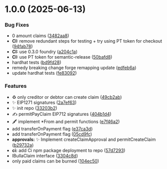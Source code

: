 # 1.0.0 (2025-06-13)


### Bug Fixes

* 0 amount claims ([3482aa8](https://github.com/bulla-network/bulla-contracts-V2/commit/3482aa8621bf1b59b74e13b4a8340c098786ce26))
* **CI:** remove redundant steps for testing + try using PT token for checkout ([94fab78](https://github.com/bulla-network/bulla-contracts-V2/commit/94fab78f71c6d83a60ee4b97106df6592c035cc6))
* **CI:** use 0.3.0 foundry ([a204c1a](https://github.com/bulla-network/bulla-contracts-V2/commit/a204c1a83e8e2740ca431e7f24b8883498e6fc94))
* **CI:** use PT token for semantic-release ([50bafd8](https://github.com/bulla-network/bulla-contracts-V2/commit/50bafd850250b54ea32403c4df6d5598236ea24c))
* hardhat tests ([bd9fd28](https://github.com/bulla-network/bulla-contracts-V2/commit/bd9fd283f3cd89a47d6be7829a582076cd39a3c3))
* remedy breaking change forge remapping update ([edfeb6a](https://github.com/bulla-network/bulla-contracts-V2/commit/edfeb6a356fe48b3806da5d8fb1a7ab4d9a9258b))
* update hardhat tests ([fe83092](https://github.com/bulla-network/bulla-contracts-V2/commit/fe830929b8d449f7643bcd6bde38e5cad5d802fe))


### Features

* :recycle: only creditor or debtor can create claim ([49cb2ab](https://github.com/bulla-network/bulla-contracts-V2/commit/49cb2abced062b0053c87d0645a7042df5f3c1dd))
* :sparkles: EIP1271 signatures ([2a7ef63](https://github.com/bulla-network/bulla-contracts-V2/commit/2a7ef637ad5f7ae3cae623da33120688a2b39ac3))
* :sparkles: init repo ([33203b2](https://github.com/bulla-network/bulla-contracts-V2/commit/33203b2a47221704e927749b85c5fb1d7cb1028a))
* ✍️ permitPayClaim EIP712 signatures ([404b1d4](https://github.com/bulla-network/bulla-contracts-V2/commit/404b1d401deacb3f36bf8105b32ec4389f90e6c7))
* 🖋️ implement *From and permit functions ([e7f46a2](https://github.com/bulla-network/bulla-contracts-V2/commit/e7f46a2ff3e4d5e9d4940ce14106f31eb3e750c2))
* add transferOnPayment flag ([e37ca3d](https://github.com/bulla-network/bulla-contracts-V2/commit/e37ca3d04af42d02cb9b2df5a92706e7425788de))
* add transferOnPayment flag ([05cd9fc](https://github.com/bulla-network/bulla-contracts-V2/commit/05cd9fc2d4af51626a1c39ddc09a932e980943a0))
* **approvals:** :sparkles: Implement createClaimApproval and permitCreateClaim ([b29732a](https://github.com/bulla-network/bulla-contracts-V2/commit/b29732a0fe88d2bdb7f29453608bcda7c4c9744e))
* **ci:** add Ci npm package deployment to repo ([57d7293](https://github.com/bulla-network/bulla-contracts-V2/commit/57d72931b9c0e764fdf31730a0c6bc853d57e6c1))
* IBullaClaim interface ([3304c8d](https://github.com/bulla-network/bulla-contracts-V2/commit/3304c8d331f3fb64c53ee4c933d4515cc8ba11eb))
* only paid claims can be burned ([104ec50](https://github.com/bulla-network/bulla-contracts-V2/commit/104ec501237162978d54e70f9873ce36533eda0b))
